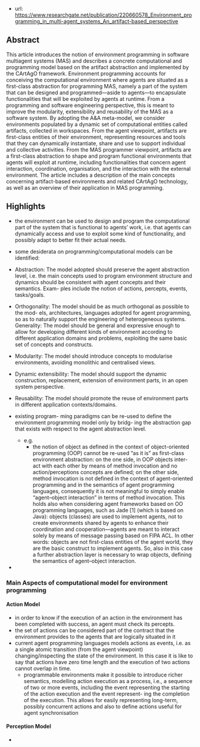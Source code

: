 
- url: https://www.researchgate.net/publication/220660578_Environment_programming_in_multi-agent_systems_An_artifact-based_perspective

## Abstract

This article introduces the notion of environment programming in software multiagent systems (MAS) and describes a concrete computational and programming model based on the artifact abstraction and implemented by the CArtAgO framework. Environment programming accounts for conceiving the computational environment where agents are situated as a first-class abstraction for programming MAS, namely a part of the system that can be designed and programmed—aside to agents—to encapsulate functionalities that will be exploited by agents at runtime. From a programming and software engineering perspective, this is meant to improve the modularity, extensibility and reusability of the MAS as a software system. By adopting the A&A meta-model, we consider environments populated by a dynamic set of computational entities called artifacts, collected in workspaces. From the agent viewpoint, artifacts are first-class entities of their environment, representing resources and tools that they can dynamically instantiate, share and use to support individual and collective activities. From the MAS programmer viewpoint, artifacts are a first-class abstraction to shape and program functional environments that agents will exploit at runtime, including functionalities that concern agent interaction, coordination, organisation, and the interaction with the external environment. The article includes a description of the main concepts concerning artifact-based environments and related CArtAgO technology, as well as an overview of their application in MAS programming.


## Highlights

- the environment can be used to design and program the computational part of the system that is functional to agents’ work, i.e. that agents can dynamically access and use to exploit some kind of functionality, and possibly adapt to better fit their actual needs. 
-  some desiderata on programming/computational models can be identified:

  - Abstraction: The model adopted should preserve the agent abstraction level, i.e. the main concepts used to program environment structure and dynamics should be consistent with agent concepts and their semantics. Exam- ples include the notion of actions, percepts, events, tasks/goals. 
  - Orthogonality: The model should be as much orthogonal as possible to the mod- els, architectures, languages adopted for agent programming, so as to naturally support the engineering of heterogeneous systems. Generality: The model should be general and expressive enough to allow for developing different kinds of environment according to different application domains and problems, exploiting the same basic set of concepts and constructs.
  - Modularity: The model should introduce concepts to modularise environments, avoiding monolithic and centralised views.
  - Dynamic extensibility: The model should support the dynamic construction, replacement, extension of environment parts, in an open system perspective.
  - Reusability: The model should promote the reuse of environment parts in different application contexts/domains.
- existing program- ming paradigms can be re-used to define the environment programming model only by bridg- ing the abstraction gap that exists with respect to the agent abstraction level. 
  - e.g.
    -  the notion of object as defined in the context of object-oriented programming (OOP) cannot be re-used “as it is” as first-class environment abstraction: on the one side, in OOP objects inter- act with each other by means of method invocation and no action/perceptions concepts are defined; on the other side, method invocation is not defined in the context of agent-oriented programming and in the semantics of agent programming languages, consequently it is not meaningful to simply enable “agent–object interaction” in terms of method invocation. This holds also when considering agent frameworks based on OO programming languages, such as Jade [1] (which is based on Java): objects (classes) are used to implement agents, not to create environments shared by agents to enhance their coordination and cooperation—agents are meant to interact solely by means of message passing based on FIPA ACL. In other words: objects are not first-class entities of the agent world, they are the basic construct to implement agents. So, also in this case a further abstraction layer is necessary to wrap objects, defining the semantics of agent–object interaction.
-  

### Main Aspects of computational model for environment programming

#### Action Model

- in order to know if the execution of an action in the environment has been completed with success, an agent must check its percepts.
- the set of actions can be considered
part of the contract that the environment provides to the agents that are logically situated in it
- current agent programming languages models actions as events, i.e. as a single atomic transition (from the agent viewpoint) changing/inspecting the state of the environment. In this case it is like to say that actions have zero time length and the execution of two actions cannot overlap in time.
  - programmable environments make it possible to introduce richer semantics, modelling action execution as a process, i.e., a sequence of two or more events, including the event representing the starting of the action execution and the event represent- ing the completion of the execution. This allows for easily representing long-term, possibly concurrent actions and also to define actions useful for agent synchronisation

#### Perception Model

- 